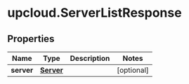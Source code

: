 # upcloud.ServerListResponse

## Properties
Name | Type | Description | Notes
------------ | ------------- | ------------- | -------------
**server** | [**Server**](Server.md) |  | [optional] 


